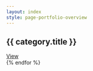 ```yaml
---
layout: index
style: page-portfolio-overview
---
```


<div
{% assign sorted_portfolio = site.portfolio | sort: "order" %}
{% for category in sorted_portfolio %}

><div class="portfolio-category full-height" style="background-image: url({{ category.photo}}); background-position-y: 30%;">
  <h2>{{ category.title }}</h2>
  <a class="outlined-inv" href="{{  category.url }}">View</a>
</div
    
{% endfor %}
></div>